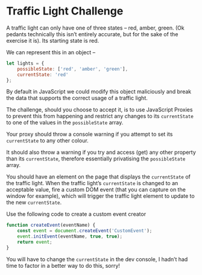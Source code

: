 # Traffic Light Challenge
A traffic light can only have one of three states – red, amber, green. (Ok pedants technically this isn’t entirely accurate, but for the sake of the exercise it is). Its starting state is red.

We can represent this in an object –

```javascript
let lights = {
    possibleState: ['red', 'amber', 'green'],
    currentState: 'red'
};
```

By default in JavaScript we could modify this object maliciously and break the data that supports the correct usage of a traffic light.

The challenge, should you choose to accept it, is to use JavaScript Proxies to prevent this from happening and restrict any changes to its `currentState` to one of the values in the `possibleState` array.

Your proxy should throw a console warning if you attempt to set its `currentState` to any other colour.

It should also throw a warning if you try and access (get) any other property than its `currentState`, therefore essentially privatising the `possibleState` array.

You should have an element on the page that displays the `currentState` of the traffic light. When the traffic light’s `currentState` is changed to an acceptable value, fire a custom DOM event (that you can capture on the window for example), which will trigger the traffic light element to update to the new `currentState`.

Use the following code to create a custom event creator

```javascript
function createEvent(eventName) {
    const event = document.createEvent('CustomEvent');
    event.initEvent(eventName, true, true);
    return event;
}
```

You will have to change the `currentState` in the dev console, I hadn’t had time to factor in a better way to do this, sorry!

